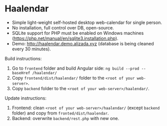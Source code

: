 # Haalendar
* Simple light-weight self-hosted desktop web-calendar for single person.
* No installation, full control over DB, open-source.
* SQLite support for PHP must be enabled on Windows machines (https://php.net/manual/en/sqlite3.installation.php).
* Demo: <a href="http://haalendar.demo.alizada.xyz" target="_blank">http://haalendar.demo.alizada.xyz</a> (database is being cleaned every 30 minutes).
    
Build instructions:
1. Go to `frontend` folder and build Angular side: `ng build --prod --baseHref /haalendar/`
2. Copy `frontend/dist/haalendar/` folder to the `<root of your web-server>`.
3. Copy `backend` folder to the `<root of your web-server>/haalendar/`.

Update instructions:
1. Frontend: clean `<root of your web-server>/haalendar/` (except `backend` folder) and copy from `fronted/dist/haalendar`.
2. Backend: overwrite `backend/rest.php` with new one.
